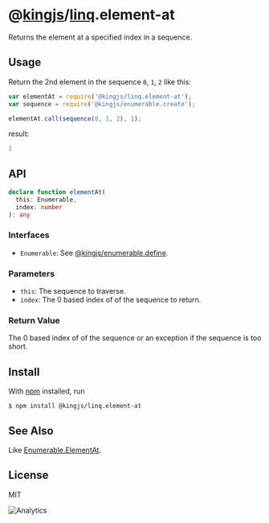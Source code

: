 # @[kingjs](https://www.npmjs.com/package/kingjs)/[linq](https://www.npmjs.com/package/@kingjs/linq).element-at
Returns the element at a specified index in a sequence.
## Usage
Return the 2nd element in the sequence `0`, `1`, `2` like this:
```js
var elementAt = require('@kingjs/linq.element-at');
var sequence = require('@kingjs/enumerable.create');

elementAt.call(sequence(0, 1, 2), 1);
```
result:
```js
1
```

## API
```ts
declare function elementAt(
  this: Enumerable,
  index: number
): any
```
### Interfaces
- `Enumerable`: See [@kingjs/enumerable.define](https://www.npmjs.com/package/@kingjs/enumerable.define).

### Parameters
- `this`: The sequence to traverse.
- `index`: The 0 based index of of the sequence to return.

### Return Value
The 0 based index of of the sequence or an exception if the sequence is too short.

## Install
With [npm](https://npmjs.org/) installed, run

```
$ npm install @kingjs/linq.element-at
```
## See Also
Like [Enumerable.ElementAt](https://msdn.microsoft.com/en-us/library/bb299233(v=vs.110).aspx).

## License

MIT

![Analytics](https://analytics.kingjs.net/linq/element-at)